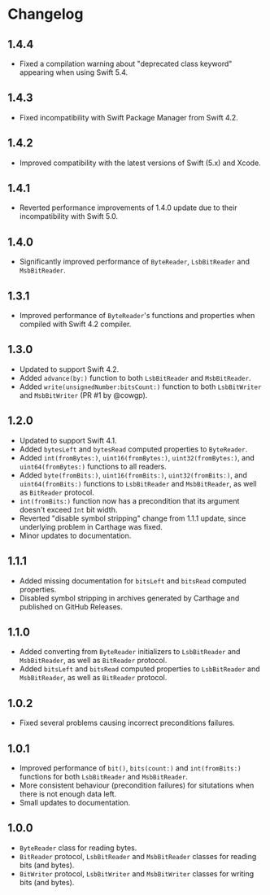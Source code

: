 # Changelog

## 1.4.4

- Fixed a compilation warning about "deprecated class keyword" appearing when using Swift 5.4.

## 1.4.3

- Fixed incompatibility with Swift Package Manager from Swift 4.2.

## 1.4.2

- Improved compatibility with the latest versions of Swift (5.x) and Xcode.

## 1.4.1

- Reverted performance improvements of 1.4.0 update due to their incompatibility with Swift 5.0.

## 1.4.0

- Significantly improved performance of `ByteReader`, `LsbBitReader` and `MsbBitReader`.

## 1.3.1

- Improved performance of `ByteReader`'s functions and properties when compiled with Swift 4.2 compiler.

## 1.3.0

- Updated to support Swift 4.2.
- Added `advance(by:)` function to both `LsbBitReader` and `MsbBitReader`.
- Added `write(unsignedNumber:bitsCount:)` function to both `LsbBitWriter` and `MsbBitWriter` (PR #1 by @cowgp).

## 1.2.0

- Updated to support Swift 4.1.
- Added `bytesLeft` and `bytesRead` computed properties to `ByteReader`.
- Added `int(fromBytes:)`, `uint16(fromBytes:)`, `uint32(fromBytes:)`, and `uint64(fromBytes:)` functions to all readers.
- Added `byte(fromBits:)`, `uint16(fromBits:)`, `uint32(fromBits:)`, and `uint64(fromBits:)` functions to `LsbBitReader`
  and `MsbBitReader`, as well as `BitReader` protocol.
- `int(fromBits:)` function now has a precondition that its argument doesn't exceed `Int` bit width.
- Reverted "disable symbol stripping" change from 1.1.1 update, since underlying problem in Carthage was fixed.
- Minor updates to documentation.

## 1.1.1

- Added missing documentation for `bitsLeft` and `bitsRead` computed properties.
- Disabled symbol stripping in archives generated by Carthage and published on GitHub Releases.

## 1.1.0

- Added converting from `ByteReader` initializers to `LsbBitReader` and `MsbBitReader`, as well as `BitReader` protocol.
- Added `bitsLeft` and `bitsRead` computed properties to `LsbBitReader` and `MsbBitReader`, as well as `BitReader`
  protocol.

## 1.0.2

- Fixed several problems causing incorrect preconditions failures.

## 1.0.1

- Improved performance of `bit()`, `bits(count:)` and `int(fromBits:)` functions for both `LsbBitReader` and `MsbBitReader`.
- More consistent behaviour (precondition failures) for situtations when there is not enough data left.
- Small updates to documentation.

## 1.0.0

- `ByteReader` class for reading bytes.
- `BitReader` protocol, `LsbBitReader` and `MsbBitReader` classes for reading bits (and bytes).
- `BitWriter` protocol, `LsbBitWriter` and `MsbBitWriter` classes for writing bits (and bytes).
